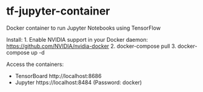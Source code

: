 # tf-jupyter-container
Docker container to run Jupyter Notebooks using TensorFlow

Install:
	1. Enable NVIDIA support in your Docker daemon: https://github.com/NVIDIA/nvidia-docker
	2. docker-compose pull
	3. docker-compose up -d


Access the containers:
- TensorBoard http://localhost:8686
- Jupyter https://localhost:8484 (Password: docker)
